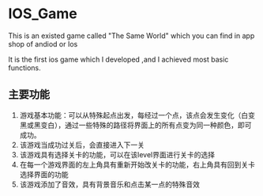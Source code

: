 # IOS_Game

This is an existed game called "The Same World" which you can find in app shop of andiod or Ios

It is the first ios game which I developed ,and I achieved most basic functions.

## 主要功能

1. 游戏基本功能：可以从特殊起点出发，每经过一个点，该点会发生变化（白变黑或黑变白），通过一些特殊的路径将界面上的所有点变为同一种颜色，即可成功。
2. 该游戏当成功过关后，会直接进入下一关
3. 该游戏具有选择关卡的功能，可以在该level界面进行关卡的选择
4. 在每一个游戏界面的左上角具有重新开始改关卡的功能，右上角具有回到关卡选择界面的功能
5. 该游戏添加了音效，具有背景音乐和点击某一点的特殊音效
